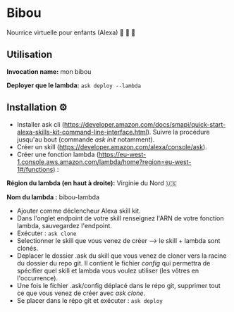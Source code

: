 # Bibou

Nourrice virtuelle pour enfants (Alexa) :woman: :baby_bottle: :baby: 

## Utilisation

**Invocation name:** mon bibou

**Deployer que le lambda:** `ask deploy --lambda`

## Installation :gear:

- Installer ask cli (https://developer.amazon.com/docs/smapi/quick-start-alexa-skills-kit-command-line-interface.html). Suivre la procédure jusqu'au bout (commande *ask init* notamment).
- Créer un skill (https://developer.amazon.com/alexa/console/ask).
- Créer une fonction lambda (https://eu-west-1.console.aws.amazon.com/lambda/home?region=eu-west-1#/functions) :

**Région du lambda (en haut à droite):** Virginie du Nord :us:

**Nom du lambda :** bibou-lambda

- Ajouter comme déclencheur Alexa skill kit.
- Dans l'onglet endpoint de votre skill renseignez l'ARN de votre fonction lambda, sauvegardez l'endpoint.
- Exécuter :
`ask clone`
- Selectionner le skill que vous venez de créer --> le skill + lambda sont clonés. 
- Deplacer le dossier .ask du skill que vous venez de cloner vers la racine du dossier du repo git. Il contient le fichier *config* qui permettra de spécifier quel skill et lambda vous voulez utiliser (les vôtres en l'occurrence). 
- Une fois le fichier .ask/config déplacé dans le répo git, supprimer tout ce que vous venez de créer avec *ask clone*. 
- Se placer dans le répo git et exécuter :
`ask deploy`
